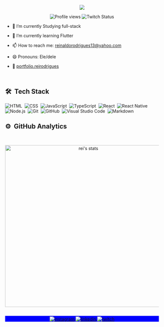 <p align="center">
<img src="https://raw.githubusercontent.com/birobirobiro/birobirobiro/master/animation_500_kv8i962g.gif"/>
</p>

<p align="center"> <img src="https://komarev.com/ghpvc/?username=birobirobiro&color=blueviolet" alt="Profile views" /> 

<img src="https://img.shields.io/twitch/status/reirodrigues?style=social" alt="Twitch Status" />
</p>

- 🔭 I’m currently Studying full-stack

- 🌱 I’m currently learning Flutter

- 📫 How to reach me: reinaldorodrigues13@yahoo.com

- 😄 Pronouns: Ele/dele

- 🚀 [portfolio.reirodrigues](https://reirodrigues.github.io/portfolio/)


<br>

## 🛠 &nbsp;Tech Stack

![HTML](https://img.shields.io/badge/-HTML-05122A?style=flat&logo=HTML5)&nbsp;
![CSS](https://img.shields.io/badge/-CSS-05122A?style=flat&logo=CSS3&logoColor=1572B6)&nbsp;
![JavaScript](https://img.shields.io/badge/-JavaScript-05122A?style=flat&logo=javascript)&nbsp;
![TypeScript](https://img.shields.io/badge/-TypeScript-05122A?style=flat&logo=typescript)&nbsp;
![React](https://img.shields.io/badge/-React-05122A?style=flat&logo=react)&nbsp;
![React Native](https://img.shields.io/badge/-React%20Native-05122A?style=flat&logo=react)&nbsp;
![Node.js](https://img.shields.io/badge/-Node.js-05122A?style=flat&logo=node.js)&nbsp;
![Git](https://img.shields.io/badge/-Git-05122A?style=flat&logo=git)&nbsp;
![GitHub](https://img.shields.io/badge/-GitHub-05122A?style=flat&logo=github)&nbsp;
![Visual Studio Code](https://img.shields.io/badge/-VS%20Code-05122A?style=flat&logo=visual-studio-code&logoColor=007ACC)&nbsp;
![Markdown](https://img.shields.io/badge/-Markdown-05122A?style=flat&logo=markdown)&nbsp;

## ⚙️ &nbsp;GitHub Analytics
<br>

<p align="center">
<img width="530em" src="https://github-readme-stats.vercel.app/api?username=reirodrigues&show_icons=true&theme=nightowl" alt="rei's stats"/>
</p>

##

<p align="center" style="background:blue">
  <a href="https://instagram.com/reyrodrigues" target="_blank">
 <img align="center" src="https://img.shields.io/badge/-reirodrigues-05122A?style=flat&logo=instagram" alt="instagram"/>
</a>
<a href="https://www.linkedin.com/in/reinaldo-rodrigues-99695a192/" target="_blank">
  <img align="center" src="https://img.shields.io/badge/-reirodrigues-05122A?style=flat&logo=linkedin" alt="linkedin"/>
</a>
  <a href="https://twitter.com/reyrodrigues13" target="_blank">
 <img align="center" src="https://img.shields.io/badge/-reirodrigues-05122A?style=flat&logo=twitter" alt="twitch"/>
</a>
</p>
